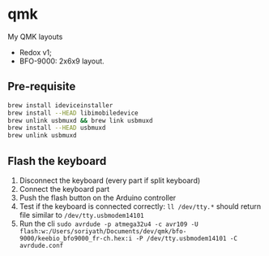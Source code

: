 # qmk
My QMK layouts

- Redox v1;
- BFO-9000: 2x6x9 layout.

## Pre-requisite

```bash
brew install ideviceinstaller
brew install --HEAD libimobiledevice
brew unlink usbmuxd && brew link usbmuxd
brew install --HEAD usbmuxd
brew unlink usbmuxd
```

## Flash the keyboard

1. Disconnect the keyboard (every part if split keyboard)
2. Connect the keyboard part
3. Push the flash button on the Arduino controller
4. Test if the keyboard is connected correctly: `ll /dev/tty.*` should return file similar to `/dev/tty.usbmodem14101`
5. Run the cli `sudo avrdude -p atmega32u4 -c avr109 -U flash:w:/Users/soriyath/Documents/dev/qmk/bfo-9000/keebio_bfo9000_fr-ch.hex:i -P /dev/tty.usbmodem14101 -C avrdude.conf`

